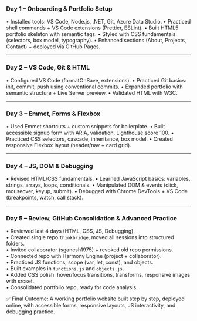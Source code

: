 ### Day 1 – Onboarding & Portfolio Setup
•	Installed tools: VS Code, Node.js, .NET, Git, Azure Data Studio.
•	Practiced shell commands + VS Code extensions (Prettier, ESLint).
•	Built HTML5 portfolio skeleton with semantic tags.
•	Styled with CSS fundamentals (selectors, box model, typography).
•	Enhanced sections (About, Projects, Contact) + deployed via GitHub Pages.
________________________________________
### Day 2 – VS Code, Git & HTML
•	Configured VS Code (formatOnSave, extensions).
•	Practiced Git basics: init, commit, push using conventional commits.
•	Expanded portfolio with semantic structure + Live Server preview.
•	Validated HTML with W3C.
________________________________________
### Day 3 – Emmet, Forms & Flexbox
•	Used Emmet shortcuts + custom snippets for boilerplate.
•	Built accessible signup form with ARIA, validation, Lighthouse score 100.
•	Practiced CSS selectors, cascade, inheritance, box model.
•	Created responsive Flexbox layout (header/nav + card grid).
________________________________________
### Day 4 – JS, DOM & Debugging
•	Revised HTML/CSS fundamentals.
•	Learned JavaScript basics: variables, strings, arrays, loops, conditionals.
•	Manipulated DOM & events (click, mouseover, keyup, submit).
•	Debugged with Chrome DevTools + VS Code (breakpoints, watch, call stack).
________________________________________
### Day 5 – Review, GitHub Consolidation & Advanced Practice  
• Reviewed last 4 days (HTML, CSS, JS, Debugging).  
• Created single repo `thinkbridge`, moved all sessions into structured folders.  
• Invited collaborator (sganesh1975) + revoked old repo permissions.  
• Connected repo with Harmony Engine (project + collaborator).  
• Practiced JS functions, scope (var, let, const), and objects.  
• Built examples in `functions.js` and `objects.js`.  
• Added CSS polish: hover/focus transitions, transforms, responsive images with srcset.  
• Consolidated portfolio repo, ready for code analysis. 

✅ Final Outcome:
A working portfolio website built step by step, deployed online, with accessible forms, responsive layouts, JS interactivity, and debugging practice.

